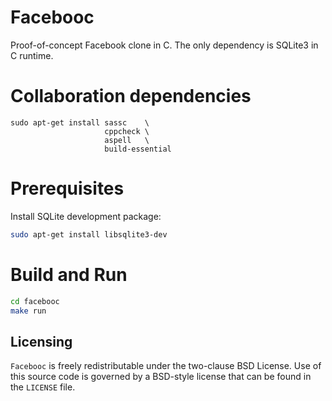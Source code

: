 # Facebooc

Proof-of-concept Facebook clone in C.
The only dependency is SQLite3 in C runtime.

# Collaboration dependencies
```
sudo apt-get install sassc    \ 
                     cppcheck \
                     aspell   \
                     build-essential
````

# Prerequisites
Install SQLite development package:
```bash
sudo apt-get install libsqlite3-dev
```

# Build and Run
```bash
cd facebooc
make run
```

Licensing
---------
`Facebooc` is freely redistributable under the two-clause BSD License.
Use of this source code is governed by a BSD-style license that can be found
in the `LICENSE` file.
